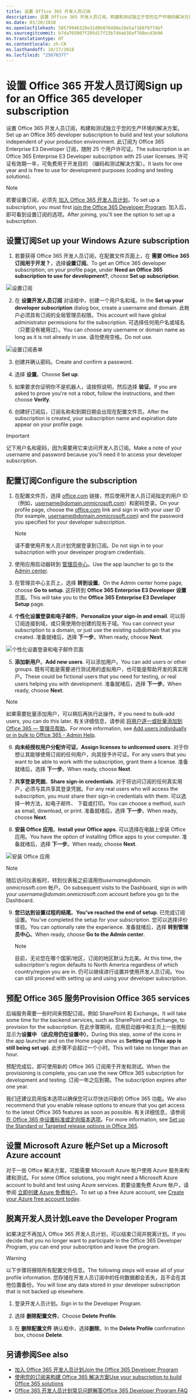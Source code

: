 ```yaml
---
title: 设置 Office 365 开发人员订阅
description: 设置 Office 365 开发人员订阅，构建和测试独立于您的生产环境的解决方案。
ms.date: 03/20/2018
ms.openlocfilehash: 58579946320e32d0b076488e28e5a7166f9774bf
ms.sourcegitcommit: b7da765007f295d17f23b7d4a638af760ecd3b96
ms.translationtype: HT
ms.contentlocale: zh-CN
ms.lasthandoff: 10/17/2018
ms.locfileid: "25670377"
---
```

# <a name="set-up-an-office-365-developer-subscription"></a><span data-ttu-id="0d8c0-103">设置 Office 365 开发人员订阅</span><span class="sxs-lookup"><span data-stu-id="0d8c0-103">Sign up for an Office 365 developer subscription</span></span> 

<span data-ttu-id="0d8c0-104">设置 Office 365 开发人员订阅，构建和测试独立于您的生产环境的解决方案。</span><span class="sxs-lookup"><span data-stu-id="0d8c0-104">Set up an Office 365 developer subscription to build and test your solutions independent of your production environment.</span></span> <span data-ttu-id="0d8c0-105">此订阅为 Office 365 Enterprise E3 Developer 订阅，随附 25 个用户许可证。</span><span class="sxs-lookup"><span data-stu-id="0d8c0-105">The subscription is an Office 365 Enterprise E3 Developer subscription with 25 user licenses.</span></span> <span data-ttu-id="0d8c0-106">许可证有效期一年，可免费用于开发目的 （编码和测试解决方案）。</span><span class="sxs-lookup"><span data-stu-id="0d8c0-106">It lasts for one year and is free to use for development purposes (coding and testing solutions).</span></span>

> [!NOTE] 
> <span data-ttu-id="0d8c0-107">若要设置订阅，必须先 [加入 Office 365 开发人员计划](office-365-developer-program.md)。</span><span class="sxs-lookup"><span data-stu-id="0d8c0-107">To set up a subscription, you must first [join the Office 365 Developer Program](office-365-developer-program.md).</span></span> <span data-ttu-id="0d8c0-108">加入后，即可看到设置订阅的选项。</span><span class="sxs-lookup"><span data-stu-id="0d8c0-108">After joining, you'll see the option to set up a subscription.</span></span>

## <a name="set-up-your-subscription"></a><span data-ttu-id="0d8c0-109">设置订阅</span><span class="sxs-lookup"><span data-stu-id="0d8c0-109">Set up your Windows Azure subscription</span></span>

1. <span data-ttu-id="0d8c0-110">若要获得 Office 365 开发人员订阅，在配置文件页面上，在 **需要 Office 365 订阅用于开发？**，选择**设置订阅**。</span><span class="sxs-lookup"><span data-stu-id="0d8c0-110">To get an Office 365 developer subscription, on your profile page, under **Need an Office 365 subscription to use for development?**, choose **Set up subscription**.</span></span>

  ![设置订阅](images/4-set-up-subscription.png)

2. <span data-ttu-id="0d8c0-112">在 **设置开发人员订阅** 对话框中，创建一个用户名和域。</span><span class="sxs-lookup"><span data-stu-id="0d8c0-112">In the **Set up your developer subscription** dialog box, create a username and domain.</span></span> <span data-ttu-id="0d8c0-113">此帐户必须具有订阅的全局管理员权限。</span><span class="sxs-lookup"><span data-stu-id="0d8c0-113">This account will have global administrator permissions for the subscription.</span></span> <span data-ttu-id="0d8c0-114">可选择任何用户名或域名（只要没有被用过）。</span><span class="sxs-lookup"><span data-stu-id="0d8c0-114">You can choose any username or domain name as long as it is not already in use.</span></span> <span data-ttu-id="0d8c0-115">请勿使用空格。</span><span class="sxs-lookup"><span data-stu-id="0d8c0-115">Do not use.</span></span>

  ![设置订阅表单](images/5-set-up-form.png)

3. <span data-ttu-id="0d8c0-117">创建并确认密码。</span><span class="sxs-lookup"><span data-stu-id="0d8c0-117">Create and confirm a password.</span></span>

4. <span data-ttu-id="0d8c0-118">选择 **设置**。</span><span class="sxs-lookup"><span data-stu-id="0d8c0-118">Choose **Set up**.</span></span>

5. <span data-ttu-id="0d8c0-119">如果要求你证明你不是机器人，请按照说明，然后选择 **验证**。</span><span class="sxs-lookup"><span data-stu-id="0d8c0-119">If you are asked to prove you're not a robot, follow the instructions, and then choose **Verify**.</span></span>

6. <span data-ttu-id="0d8c0-120">创建好订阅后，订阅名称和到期日期会出现在配置文件页。</span><span class="sxs-lookup"><span data-stu-id="0d8c0-120">After the subscription is created, your subscription name and expiration date appear on your profile page.</span></span>

  > [!IMPORTANT]
  > <span data-ttu-id="0d8c0-121">记下用户名和密码，因为需要用它来访问开发人员订阅。</span><span class="sxs-lookup"><span data-stu-id="0d8c0-121">Make a note of your username and password because you'll need it to access your developer subscription.</span></span>

## <a name="configure-the-subscription"></a><span data-ttu-id="0d8c0-122">配置订阅</span><span class="sxs-lookup"><span data-stu-id="0d8c0-122">Configure the subscription</span></span>

1. <span data-ttu-id="0d8c0-123">在配置文件页，选择 [office.com](https://www.office.com/) 链接，然后使用开发人员订阅指定的用户 ID（例如，username@domain.onmicrosoft.com）和密码登录。</span><span class="sxs-lookup"><span data-stu-id="0d8c0-123">On your profile page, choose the [office.com](https://www.office.com/) link and sign in with your user ID (for example, username@domain.onmicrosoft.com) and the password you specified for your developer subscription.</span></span>

   > [!NOTE] 
   > <span data-ttu-id="0d8c0-124">请不要使用开发人员计划凭据登录到订阅。</span><span class="sxs-lookup"><span data-stu-id="0d8c0-124">Do not sign in to your subscription with your developer program credentials.</span></span>

2. <span data-ttu-id="0d8c0-125">使用应用启动器转到 [管理员中心](https://portal.office.com/adminportal/home#/homepage)。</span><span class="sxs-lookup"><span data-stu-id="0d8c0-125">Use the app launcher to go to the [Admin center](https://portal.office.com/adminportal/home#/homepage).</span></span>

3. <span data-ttu-id="0d8c0-126">在管理员中心主页上，选择 **转到设置**。</span><span class="sxs-lookup"><span data-stu-id="0d8c0-126">On the Admin center home page, choose **Go to setup**.</span></span> <span data-ttu-id="0d8c0-127">这将转到 **Office 365 Enterprise E3 Developer 设置** 页面。</span><span class="sxs-lookup"><span data-stu-id="0d8c0-127">This will take you to the **Office 365 Enterprise E3 Developer Setup** page.</span></span>

4. <span data-ttu-id="0d8c0-128">**个性化设置登录和电子邮件**。</span><span class="sxs-lookup"><span data-stu-id="0d8c0-128">**Personalize your sign-in and email**.</span></span> <span data-ttu-id="0d8c0-129">可以将订阅连接到域，或只需使用你创建的现有子域。</span><span class="sxs-lookup"><span data-stu-id="0d8c0-129">You can connect your subscription to a domain, or just use the existing subdomain that you created.</span></span> <span data-ttu-id="0d8c0-130">准备就绪后，选择 **下一步**。</span><span class="sxs-lookup"><span data-stu-id="0d8c0-130">When ready, choose **Next**.</span></span>

  ![个性化设置登录和电子邮件页面](images/8a-set-up-personalize.png)

5. <span data-ttu-id="0d8c0-132">**添加新用户**。</span><span class="sxs-lookup"><span data-stu-id="0d8c0-132">**Add new users**.</span></span> <span data-ttu-id="0d8c0-133">可以添加用户。</span><span class="sxs-lookup"><span data-stu-id="0d8c0-133">You can add users or other groups.</span></span> <span data-ttu-id="0d8c0-134">既有可能是需要进行测试用的虚拟用户，也可能是帮助开发的真实用户。</span><span class="sxs-lookup"><span data-stu-id="0d8c0-134">These could be fictional users that you need for testing, or real users helping you with development.</span></span> <span data-ttu-id="0d8c0-135">准备就绪后，选择 **下一步**。</span><span class="sxs-lookup"><span data-stu-id="0d8c0-135">When ready, choose **Next**.</span></span>
    
  > [!NOTE]
  > <span data-ttu-id="0d8c0-136">如果需要批量添加用户，可以稍后再执行此操作。</span><span class="sxs-lookup"><span data-stu-id="0d8c0-136">If you need to bulk-add users, you can do this later.</span></span> <span data-ttu-id="0d8c0-137">有关详细信息，请参阅 [将用户逐一或批量添加到 Office 365 — 管理员帮助](https://support.office.com/zh-CN/article/add-users-individually-or-in-bulk-to-office-365-admin-help-1970f7d6-03b5-442f-b385-5880b9c256ec)。</span><span class="sxs-lookup"><span data-stu-id="0d8c0-137">For more information, see [Add users individually or in bulk to Office 365 - Admin Help](https://support.office.com/zh-CN/article/add-users-individually-or-in-bulk-to-office-365-admin-help-1970f7d6-03b5-442f-b385-5880b9c256ec).</span></span>

6. <span data-ttu-id="0d8c0-138">**向未经授权用户分配许可证**。</span><span class="sxs-lookup"><span data-stu-id="0d8c0-138">**Assign licenses to unlicensed users**.</span></span> <span data-ttu-id="0d8c0-139">对于你想让其能够使用订阅的任何用户，向其授予许可证。</span><span class="sxs-lookup"><span data-stu-id="0d8c0-139">For any users that you want to be able to work with the subscription, grant them a license.</span></span> <span data-ttu-id="0d8c0-140">准备就绪后，选择 **下一步**。</span><span class="sxs-lookup"><span data-stu-id="0d8c0-140">When ready, choose **Next**.</span></span>

7. <span data-ttu-id="0d8c0-141">**共享登录凭据**。</span><span class="sxs-lookup"><span data-stu-id="0d8c0-141">**Share sign-in credentials**.</span></span> <span data-ttu-id="0d8c0-142">对于将访问订阅的任何真实用户，必须与其共享其登录凭据。</span><span class="sxs-lookup"><span data-stu-id="0d8c0-142">For any real users who will access the subscription, you must share their sign-in credentials with them.</span></span> <span data-ttu-id="0d8c0-143">可以选择一种方法，如电子邮件、 下载或打印。</span><span class="sxs-lookup"><span data-stu-id="0d8c0-143">You can choose a method, such as email, download, or print.</span></span> <span data-ttu-id="0d8c0-144">准备就绪后，选择 **下一步**。</span><span class="sxs-lookup"><span data-stu-id="0d8c0-144">When ready, choose **Next**.</span></span>

8. <span data-ttu-id="0d8c0-145">**安装 Office 应用**。</span><span class="sxs-lookup"><span data-stu-id="0d8c0-145">**Install your Office apps**.</span></span> <span data-ttu-id="0d8c0-146">可以选择在电脑上安装 Office 应用。</span><span class="sxs-lookup"><span data-stu-id="0d8c0-146">You have the option of installing Office apps to your computer.</span></span> <span data-ttu-id="0d8c0-147">准备就绪后，选择 **下一步**。</span><span class="sxs-lookup"><span data-stu-id="0d8c0-147">When ready, choose **Next**.</span></span>

  ![安装 Office 应用](images/11-install-office-apps.png)

   > [!NOTE] 
   > <span data-ttu-id="0d8c0-149">随后访问仪表板时，转到仪表板之前请用你*username@domain*. onmicrosoft.com 帐户。</span><span class="sxs-lookup"><span data-stu-id="0d8c0-149">On subsequent visits to the Dashboard, sign in with your *username@domain*.onmicrosoft.com account before you go to the Dashboard.</span></span>

9. <span data-ttu-id="0d8c0-150">**您已达到设置过程的结尾**。</span><span class="sxs-lookup"><span data-stu-id="0d8c0-150">**You've reached the end of setup**.</span></span> <span data-ttu-id="0d8c0-151">已完成订阅设置。</span><span class="sxs-lookup"><span data-stu-id="0d8c0-151">You've completed the setup for your subscription.</span></span> <span data-ttu-id="0d8c0-152">您可以选择评价体验。</span><span class="sxs-lookup"><span data-stu-id="0d8c0-152">You can optionally rate the experience.</span></span> <span data-ttu-id="0d8c0-153">准备就绪后，选择 **转到管理员中心**。</span><span class="sxs-lookup"><span data-stu-id="0d8c0-153">When ready, choose **Go to the Admin center**.</span></span>
    
   > [!NOTE] 
   > <span data-ttu-id="0d8c0-154">目前，无论您在哪个国家/地区，订阅的地区默认为北美。</span><span class="sxs-lookup"><span data-stu-id="0d8c0-154">At this time, the subscription's region defaults to North America regardless of which country/region you are in.</span></span> <span data-ttu-id="0d8c0-155">仍可以继续进行设置并使用开发人员订阅。</span><span class="sxs-lookup"><span data-stu-id="0d8c0-155">You can still proceed with setting up and using your developer subscription.</span></span>

## <a name="provision-office-365-services"></a><span data-ttu-id="0d8c0-156">预配 Office 365 服务</span><span class="sxs-lookup"><span data-stu-id="0d8c0-156">Provision Office 365 services</span></span>

<span data-ttu-id="0d8c0-157">后端服务需要一些时间来预配订阅，例如 SharePoint 和 Exchange。</span><span class="sxs-lookup"><span data-stu-id="0d8c0-157">It will take some time for the backend services, such as SharePoint and Exchange, to provision for the subscription.</span></span> <span data-ttu-id="0d8c0-158">在此步骤期间，应用启动器中和主页上一些图标显示为**设置中 （此应用仍在设置中）**。</span><span class="sxs-lookup"><span data-stu-id="0d8c0-158">During this step, some of the icons in the app launcher and on the Home page show as **Setting up (This app is still being set up)**.</span></span> <span data-ttu-id="0d8c0-159">此步骤不会超过一个小时。</span><span class="sxs-lookup"><span data-stu-id="0d8c0-159">This will take no longer than an hour.</span></span>

<span data-ttu-id="0d8c0-160">预配完成后，即可使用新的 Office 365 订阅用于开发和测试。</span><span class="sxs-lookup"><span data-stu-id="0d8c0-160">When the provisioning is complete, you can use the new Office 365 subscription for development and testing.</span></span> <span data-ttu-id="0d8c0-161">订阅一年之后到期。</span><span class="sxs-lookup"><span data-stu-id="0d8c0-161">The subscription expires after one year.</span></span>

<span data-ttu-id="0d8c0-162">我们还建议启用版本选项以确保您可以尽快访问新的 Office 365 功能。</span><span class="sxs-lookup"><span data-stu-id="0d8c0-162">We also recommend that you enable release options to ensure that you get access to the latest Office 365 features as soon as possible.</span></span> <span data-ttu-id="0d8c0-163">有关详细信息，请参阅 [在 Office 365 中设置标准或定向版本选项](https://support.office.com/en-us/article/set-up-the-standard-or-targeted-release-options-in-office-365-3b3adfa4-1777-4ff0-b606-fb8732101f47?ui=en-US&rs=en-US&ad=US)。</span><span class="sxs-lookup"><span data-stu-id="0d8c0-163">For more information, see [Set up the Standard or Targeted release options in Office 365](https://support.office.com/en-us/article/set-up-the-standard-or-targeted-release-options-in-office-365-3b3adfa4-1777-4ff0-b606-fb8732101f47?ui=en-US&rs=en-US&ad=US).</span></span>

## <a name="set-up-a-microsoft-azure-account"></a><span data-ttu-id="0d8c0-164">设置 Microsoft Azure 帐户</span><span class="sxs-lookup"><span data-stu-id="0d8c0-164">Set up a Microsoft Azure account</span></span>

<span data-ttu-id="0d8c0-165">对于一些 Office 解决方案，可能需要 Microsoft Azure 帐户使用 Azure 服务来构建和测试。</span><span class="sxs-lookup"><span data-stu-id="0d8c0-165">For some Office solutions, you might need a Microsoft Azure account to build and test using Azure services.</span></span> <span data-ttu-id="0d8c0-166">若要设置免费 Azure 帐户，请参阅 [立即创建 Azure 免费帐户](https://azure.microsoft.com/zh-CN/free/)。</span><span class="sxs-lookup"><span data-stu-id="0d8c0-166">To set up a free Azure account, see [Create your Azure free account today](https://azure.microsoft.com/zh-CN/free/).</span></span>

## <a name="leave-the-developer-program"></a><span data-ttu-id="0d8c0-167">脱离开发人员计划</span><span class="sxs-lookup"><span data-stu-id="0d8c0-167">Leave the Developer Program</span></span>

<span data-ttu-id="0d8c0-168">如果决定不再加入 Office 365 开发人员计划，可以结束订阅并脱离计划。</span><span class="sxs-lookup"><span data-stu-id="0d8c0-168">If you decide that you no longer want to participate in the Office 365 Developer Program, you can end your subscription and leave the program.</span></span>

  > [!WARNING]
  > <span data-ttu-id="0d8c0-169">以下步骤将擦除所有配置文件信息。</span><span class="sxs-lookup"><span data-stu-id="0d8c0-169">The following steps will erase all of your profile information.</span></span> <span data-ttu-id="0d8c0-170">您存储在开发人员订阅中的任何数据都会丢失，且不会在其他位置备份。</span><span class="sxs-lookup"><span data-stu-id="0d8c0-170">You will lose any data stored in your developer subscription that is not backed up elsewhere.</span></span>

1. <span data-ttu-id="0d8c0-171">登录开发人员计划。</span><span class="sxs-lookup"><span data-stu-id="0d8c0-171">Sign in to the Developer Program.</span></span>

2. <span data-ttu-id="0d8c0-172">选择 **删除配置文件**。</span><span class="sxs-lookup"><span data-stu-id="0d8c0-172">Choose **Delete Profile**.</span></span>

3. <span data-ttu-id="0d8c0-173">在 **删除配置文件** 确认框中，选择**删除**。</span><span class="sxs-lookup"><span data-stu-id="0d8c0-173">In the **Delete Profile** confirmation box, choose **Delete**.</span></span>

## <a name="see-also"></a><span data-ttu-id="0d8c0-174">另请参阅</span><span class="sxs-lookup"><span data-stu-id="0d8c0-174">See also</span></span>

- [<span data-ttu-id="0d8c0-175">加入 Office 365 开发人员计划</span><span class="sxs-lookup"><span data-stu-id="0d8c0-175">Join the Office 365 Developer Program</span></span>](office-365-developer-program.md)
- [<span data-ttu-id="0d8c0-176">使用您的订阅来构建 Office 365 解决方案</span><span class="sxs-lookup"><span data-stu-id="0d8c0-176">Use your subscription to build Office 365 solutions</span></span>](build-office-365-solutions.md)
- [<span data-ttu-id="0d8c0-177">Office 365 开发人员计划常见问题解答</span><span class="sxs-lookup"><span data-stu-id="0d8c0-177">Office 365 Developer Program FAQ</span></span>](office-365-developer-program-faq.md)
